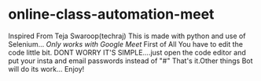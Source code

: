 # online-class-automation-meet
Inspired From Teja Swaroop(techraj)
This is made with python and use of Selenium...
*Only works with Google Meet*
First of All You have to edit the code little bit. DONT WORRY IT'S SIMPLE....just open the code editor and put your insta and email passwords instead of "#"
That's it.Other things Bot will do its work...
Enjoy!
